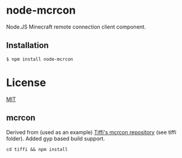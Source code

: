 # node-mcrcon #

Node.JS Minecraft remote connection client component.

## Installation ##
```
$ npm install node-mcrcon
```

# License #
[MIT](https://github.com/pvdheijden/node-mcrcon/blob/master/LICENSE)

## mcrcon ##
Derived from (used as an example) [Tiffi's mcrcon repository](https://github.com/pvdheijden/mcrcon) (see tiffi folder). Added gyp based build
support.
```
cd tiffi && npm install
```